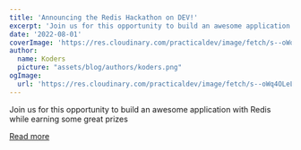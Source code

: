 ```yaml
---
title: 'Announcing the Redis Hackathon on DEV!'
excerpt: 'Join us for this opportunity to build an awesome application with Redis while earning some great prizes'
date: '2022-08-01'
coverImage: 'https://res.cloudinary.com/practicaldev/image/fetch/s--oWq4OLeL--/c_imagga_scale,f_auto,fl_progressive,h_420,q_auto,w_1000/https://dev-to-uploads.s3.amazonaws.com/uploads/articles/2ia8cqudbvemzo3wvvjt.png'
author:
  name: Koders
  picture: "assets/blog/authors/koders.png"
ogImage:
  url: 'https://res.cloudinary.com/practicaldev/image/fetch/s--oWq4OLeL--/c_imagga_scale,f_auto,fl_progressive,h_420,q_auto,w_1000/https://dev-to-uploads.s3.amazonaws.com/uploads/articles/2ia8cqudbvemzo3wvvjt.png'
---
```


Join us for this opportunity to build an awesome application with Redis while earning some great prizes

[Read more](https://dev.to/devteam/announcing-the-redis-hackathon-on-dev-3248)

